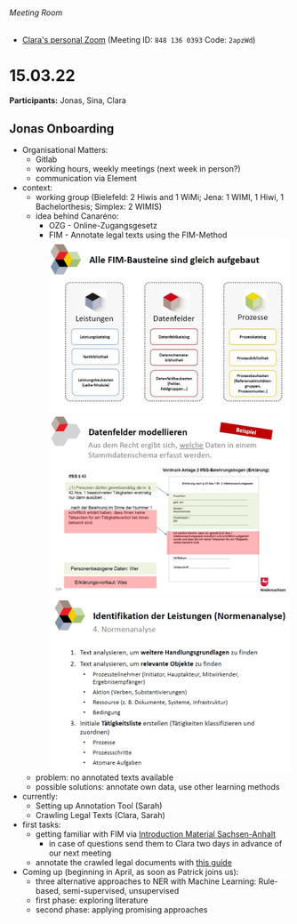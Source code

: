 ###### Meeting Room
* [Clara's personal Zoom](https://uni-jena-de.zoom.us/j/8481360393?pwd=N3prNzhCcGw0emR4YUY3Nzd0azNKQT09) (Meeting ID: `848 136 0393` Code: `2apzWd`)




# 15.03.22
**Participants:** Jonas, Sina, Clara

## Jonas Onboarding
- Organisational Matters:
	- Gitlab	
	- working hours, weekly meetings (next week in person?)
	- communication via Element
- context: 
	- working group (Bielefeld: 2 Hiwis and 1 WiMi; Jena: 1 WIMI, 1 Hiwi, 1 Bachelorthesis; Simplex: 2 WIMIS)
	- idea behind Canaréno:
		- OZG - Online-Zugangsgesetz
		- FIM - Annotate legal texts using the FIM-Method
 		![FIM_Bausteine](FIM_Bausteine.JPG)
		![Datenfelder](Datenfelder.JPG)
		![Normenanalyse](Normenanalyse.JPG)
	- problem: no annotated texts available
	- possible solutions: annotate own data, use other learning methods
- currently:
	- Setting up Annotation Tool (Sarah)
	- Crawling Legal Texts (Clara, Sarah) 	
- first tasks: 
	- getting familiar with FIM via [Introduction Material Sachsen-Anhalt](https://ozg.sachsen-anhalt.de/grundlagen/foederales-informationsmanagement-fim/)
		- in case of questions send them to Clara two days in advance of our next meeting 	
	- annotate the crawled legal documents with [this guide](https://blog.codecentric.de/en/2020/11/ner-cli-custom-named-entity-recognition-with-spacy-in-four-lines/)
- Coming up (beginning in April, as soon as Patrick joins us): 
	- three alternative approaches to NER with Machine Learning: Rule-based, semi-supervised, unsupervised
	- first phase: exploring literature
	- second phase: applying promising approaches 	

